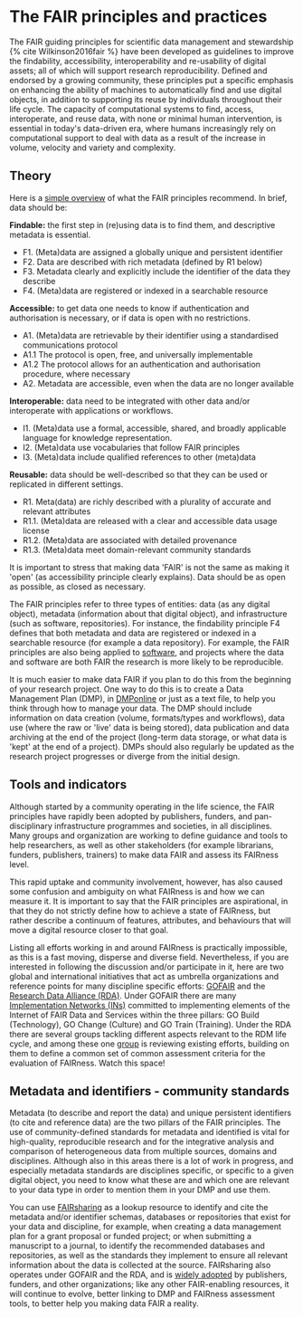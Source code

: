 # The FAIR principles and practices

The FAIR guiding principles for scientific data management and stewardship {% cite Wilkinson2016fair %} have been
developed as guidelines to improve the findability, accessibility, interoperability and re-usability of digital assets;
all of which will support research reproducibility. Defined and endorsed by a growing community, these principles put a
specific emphasis on enhancing the ability of machines to automatically find and use digital objects, in addition to
supporting its reuse by individuals throughout their life cycle. The capacity of computational systems to find, access,
interoperate, and reuse data, with none or minimal human intervention, is essential in today's data-driven era, where
humans increasingly rely on computational support to deal with data as a result of the increase in volume, velocity and
variety and complexity.

## Theory

Here is a [simple overview](https://www.go-fair.org/fair-principles) of what the FAIR principles recommend. In brief,
data should be:

**Findable:** the first step in (re)using data is to find them, and descriptive metadata is essential.

- F1. (Meta)data are assigned a globally unique and persistent identifier
- F2. Data are described with rich metadata (defined by R1 below)
- F3. Metadata clearly and explicitly include the identifier of the data they describe
- F4. (Meta)data are registered or indexed in a searchable resource

**Accessible:** to get data one needs to know if authentication and authorisation is necessary, or if data is open with
no restrictions.

- A1. (Meta)data are retrievable by their identifier using a standardised communications protocol
- A1.1 The protocol is open, free, and universally implementable
- A1.2 The protocol allows for an authentication and authorisation procedure, where necessary
- A2. Metadata are accessible, even when the data are no longer available

**Interoperable:** data need to be integrated with other data and/or interoperate with applications or workflows.

- I1. (Meta)data use a formal, accessible, shared, and broadly applicable language for knowledge representation.
- I2. (Meta)data use vocabularies that follow FAIR principles
- I3. (Meta)data include qualified references to other (meta)data

**Reusable:** data should be well-described so that they can be used or replicated in different settings.

- R1. Meta(data) are richly described with a plurality of accurate and relevant attributes
- R1.1. (Meta)data are released with a clear and accessible data usage license
- R1.2. (Meta)data are associated with detailed provenance
- R1.3. (Meta)data meet domain-relevant community standards

It is important to stress that making data 'FAIR' is not the same as making it 'open' (as accessibility principle
clearly explains). Data should be as open as possible, as closed as necessary.

The FAIR principles refer to three types of entities: data (as any digital object), metadata (information about that
digital object), and infrastructure (such as software, repositories). For instance, the findability principle F4 defines
that both metadata and data are registered or indexed in a searchable resource (for example a data repository). For example,
the FAIR principles are also being applied to [software](https://doi.org/10.6084/m9.figshare.7449239.v2), and projects
where the data and software are both FAIR the research is more likely to be reproducible.

It is much easier to make data FAIR if you plan to do this from the beginning of your research project. One way to do
this is to create a Data Management Plan (DMP), in [DMPonline](https://dmponline.dcc.ac.uk/) or just as a text file, to
help you think through how to manage your data. The DMP should include information on data creation (volume,
formats/types and workflows), data use (where the raw or 'live' data is being stored), data publication and data
archiving at the end of the project (long-term data storage, or what data is 'kept' at the end of a project). DMPs
should also regularly be updated as the research project progresses or diverge from the initial design.

## Tools and indicators

Although started by a community operating in the life science, the FAIR principles have rapidly been adopted by
publishers, funders, and pan-disciplinary infrastructure programmes and societies, in all disciplines. Many groups and
organization are working to define guidance and tools to help researchers, as well as other stakeholders (for example librarians,
funders, publishers, trainers) to make data FAIR and assess its FAIRness level.

This rapid uptake and community involvement, however, has also caused some confusion and ambiguity on what FAIRness is
and how we can measure it. It is important to say that the FAIR principles are aspirational, in that they do not
strictly define how to achieve a state of FAIRness, but rather describe a continuum of features, attributes, and
behaviours that will move a digital resource closer to that goal.

Listing all efforts working in and around FAIRness is practically impossible, as this is a fast moving, disperse and
diverse field. Nevertheless, if you are interested in following the discussion and/or participate in it, here are two
global and international initiatives that act as umbrella organizations and reference points for many discipline
specific efforts: [GOFAIR](https://www.go-fair.org) and the [Research Data Alliance (RDA)](https://www.rd-alliance.org).
Under GOFAIR there are many [Implementation Networks (INs)](https://www.go-fair.org/implementation-networks) committed
to implementing elements of the Internet of FAIR Data and Services within the three pillars: GO Build (Technology), GO
Change (Culture) and GO Train (Training). Under the RDA there are several groups tackling different aspects relevant to
the RDM life cycle, and among these one [group](https://www.rd-alliance.org/groups/fair-data-maturity-model-wg) is
reviewing existing efforts, building on them to define a common set of common assessment criteria for the evaluation of
FAIRness. Watch this space!

## Metadata and identifiers - community standards

Metadata (to describe and report the data) and unique persistent identifiers (to cite and reference data) are the two
pillars of the FAIR principles. The use of community-defined standards for metadata and identified is vital for
high-quality, reproducible research and for the integrative analysis and comparison of heterogeneous data from multiple
sources, domains and disciplines. Although also in this areas there is a lot of work in progress, and especially
metadata standards are disciplines specific, or specific to a given digital object, you need to know what these are and
which one are relevant to your data type in order to mention them in your DMP and use them.

You can use [FAIRsharing](https://fairsharing.org) as a lookup resource to identify and cite the metadata and/or
identifier schemas, databases or repositories that exist for your data and discipline, for example, when creating a data
management plan for a grant proposal or funded project; or when submitting a manuscript to a journal, to identify the
recommended databases and repositories, as well as the standards they implement to ensure all relevant information about
the data is collected at the source. FAIRsharing also operates under GOFAIR and the RDA, and is
[widely adopted](https://fairsharing.org/communities) by publishers, funders, and other organizations; like any other
FAIR-enabling resources, it will continue to evolve, better linking to DMP and FAIRness assessment tools, to better help
you making data FAIR a reality.
